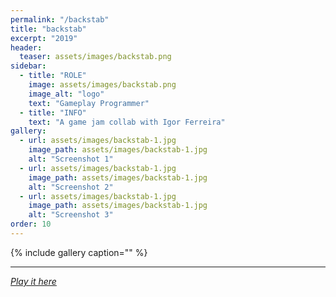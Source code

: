 ```yaml
---
permalink: "/backstab"
title: "backstab"
excerpt: "2019"
header:
  teaser: assets/images/backstab.png
sidebar:
  - title: "ROLE"
    image: assets/images/backstab.png
    image_alt: "logo"
    text: "Gameplay Programmer"
  - title: "INFO"
    text: "A game jam collab with Igor Ferreira"
gallery:
  - url: assets/images/backstab-1.jpg
    image_path: assets/images/backstab-1.jpg
    alt: "Screenshot 1"
  - url: assets/images/backstab-1.jpg
    image_path: assets/images/backstab-1.jpg
    alt: "Screenshot 2"
  - url: assets/images/backstab-1.jpg
    image_path: assets/images/backstab-1.jpg
    alt: "Screenshot 3"
order: 10
---
```


{% include gallery caption="" %}



------







[*Play it here*]()